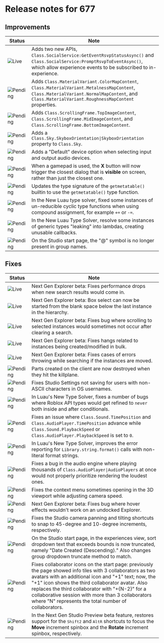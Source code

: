 # Release notes for 677

## Improvements

| Status | Note |
|--------|------|
| ![Live](https://img.shields.io/badge/Live-009E57?style=flat)  | Adds two new APIs, <code>Class.SocialService:GetEventRsvpStatusAsync()</code> and <code>Class.SocialService:PromptRsvpToEventAsync()</code>, which allow experience events to be subscribed to in-experience. |
| ![Pending](https://img.shields.io/badge/Pending-DEA517?style=flat)  | Adds <code>Class.MaterialVariant.ColorMapContent</code>, <code>Class.MaterialVariant.MetalnessMapContent</code>, <code>Class.MaterialVariant.NormalMapContent</code>, and <code>Class.MaterialVariant.RoughnessMapContent</code> properties. |
| ![Pending](https://img.shields.io/badge/Pending-DEA517?style=flat)  | Adds <code>Class.ScrollingFrame.TopImageContent</code>, <code>Class.ScrollingFrame.MidImageContent</code>, and <code>Class.ScrollingFrame.BottomImageContent</code>. |
| ![Pending](https://img.shields.io/badge/Pending-DEA517?style=flat)  | Adds a <code>Class.Sky.SkyboxOrientation\|SkyboxOrientation</code> property to <code>Class.Sky</code>. |
| ![Pending](https://img.shields.io/badge/Pending-DEA517?style=flat)  | Adds a "Default" device option when selecting input and output audio devices. |
| ![Pending](https://img.shields.io/badge/Pending-DEA517?style=flat)  | When a gamepad is used, the <strong>X</strong> button will now trigger the closest dialog that is <strong>visible</strong> on screen, rather than just the closest one. |
| ![Pending](https://img.shields.io/badge/Pending-DEA517?style=flat)  | Updates the type signature of the <code>getmetatable()</code> builtin to use the <code>getmetatable()</code> type function. |
| ![Pending](https://img.shields.io/badge/Pending-DEA517?style=flat)  | In the New Luau type solver, fixed some instances of un-reducible cyclic type functions when using compound assignment, for example <code>+=</code> or <code>-=</code>. |
| ![Pending](https://img.shields.io/badge/Pending-DEA517?style=flat)  | In the New Luau Type Solver, resolve some instances of generic types "leaking" into lambdas, creating unusable callbacks. |
| ![Pending](https://img.shields.io/badge/Pending-DEA517?style=flat)  | On the Studio start page, the "@" symbol is no longer present in group names. |
## Fixes

| Status | Note |
|--------|------|
| ![Live](https://img.shields.io/badge/Live-009E57?style=flat)  | Next Gen Explorer beta: Fixes performance drops when new search results would come in. |
| ![Live](https://img.shields.io/badge/Live-009E57?style=flat)  | Next Gen Explorer beta: Box select can now be started from the blank space below the last instance in the hierarchy. |
| ![Live](https://img.shields.io/badge/Live-009E57?style=flat)  | Next Gen Explorer beta: Fixes bug where scrolling to selected instances would sometimes not occur after clearing a search. |
| ![Live](https://img.shields.io/badge/Live-009E57?style=flat)  | Next Gen Explorer beta: Fixes hangs related to instances being created/modified in bulk. |
| ![Live](https://img.shields.io/badge/Live-009E57?style=flat)  | Next Gen Explorer beta: Fixes cases of errors throwing while searching if the instances are moved. |
| ![Pending](https://img.shields.io/badge/Pending-DEA517?style=flat)  | Parts created on the client are now destroyed when they hit the killplane. |
| ![Pending](https://img.shields.io/badge/Pending-DEA517?style=flat)  | Fixes Studio Settings not saving for users with non-ASCII characters in OS usernames. |
| ![Pending](https://img.shields.io/badge/Pending-DEA517?style=flat)  | In Luau's New Type Solver, fixes a number of bugs where Roblox API types would get refined to <code>never</code> both inside and after conditionals. |
| ![Pending](https://img.shields.io/badge/Pending-DEA517?style=flat)  | Fixes an issue where <code>Class.Sound.TimePosition</code> and <code>Class.AudioPlayer.TimePosition</code> advance while <code>Class.Sound.PlaybackSpeed</code> or <code>Class.AudioPlayer.PlaybackSpeed</code> is set to <code>0</code>. |
| ![Pending](https://img.shields.io/badge/Pending-DEA517?style=flat)  | In Luau's New Type Solver, improves the error reporting for <code>Library.string.format()</code> calls with non-literal format strings. |
| ![Pending](https://img.shields.io/badge/Pending-DEA517?style=flat)  | Fixes a bug in the audio engine where playing thousands of <code>Class.AudioPlayer\|AudioPlayers</code> at once would not properly prioritize rendering the loudest ones. |
| ![Pending](https://img.shields.io/badge/Pending-DEA517?style=flat)  | Fixes the context menu sometimes opening in the 3D viewport while adjusting camera speed. |
| ![Pending](https://img.shields.io/badge/Pending-DEA517?style=flat)  | Next Gen Explorer beta: Fixes bug where hover effects wouldn't work on an undocked Explorer. |
| ![Pending](https://img.shields.io/badge/Pending-DEA517?style=flat)  | Fixes the Studio camera panning and tilting shortcuts to snap to 45-degree and 10-degree increments, respectively. |
| ![Pending](https://img.shields.io/badge/Pending-DEA517?style=flat)  | On the Studio start page, in the experiences view, sort dropdown text that exceeds bounds is now truncated, namely "Date Created (Descending)." Also changes group dropdown truncate method to match. |
| ![Pending](https://img.shields.io/badge/Pending-DEA517?style=flat)  | Fixes collaborator icons on the start page: previously the page showed info tiles with 3 collaborators as two avatars with an additional icon and "+1" text; now, the "+1" icon shows the third collaborator avatar. Also replaces the third collaborator with "+{N-2}" for a collaborative session with more than 3 collaborators where "N" represents the total number of collaborators. |
| ![Pending](https://img.shields.io/badge/Pending-DEA517?style=flat)  | In the Next Gen Studio Preview beta feature, restores support for the <kbd>Shift</kbd><kbd>2</kbd> and <kbd>Alt</kbd><kbd>R</kbd> shortcuts to focus the <strong>Move</strong> increment spinbox and the <strong>Rotate</strong> increment spinbox, respectively. |
